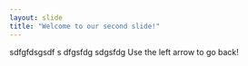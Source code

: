 ```yaml
---
layout: slide
title: "Welcome to our second slide!"
---
```

sdfgfdsgsdf s dfgsfdg sdgsfdg
Use the left arrow to go back!
